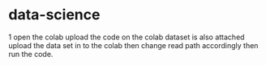 # data-science
1 open the colab upload the code on the colab dataset is also attached upload the data set in to the colab then change read path accordingly then run the code.
